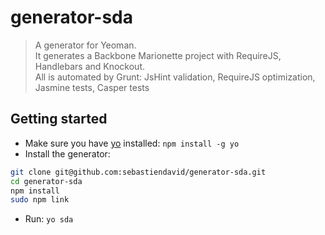 # generator-sda

> A generator for Yeoman.  
> It generates a Backbone Marionette project with RequireJS, Handlebars and Knockout.  
> All is automated by Grunt: JsHint validation, RequireJS optimization, Jasmine tests, Casper tests

## Getting started
- Make sure you have [yo](https://github.com/yeoman/yo) installed:
    `npm install -g yo`
- Install the generator:

```bash
git clone git@github.com:sebastiendavid/generator-sda.git
cd generator-sda
npm install
sudo npm link
```

- Run: `yo sda`
